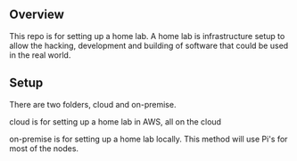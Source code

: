 ## Overview

This repo is for setting up a home lab. A home lab is infrastructure setup 
to allow the hacking, development and building of software that could be 
used in the real world.

## Setup

There are two folders, cloud and on-premise.

cloud is for setting up a home lab in AWS, all on the cloud

on-premise is for setting up a home lab locally. This method will use Pi's 
for most of the nodes.
